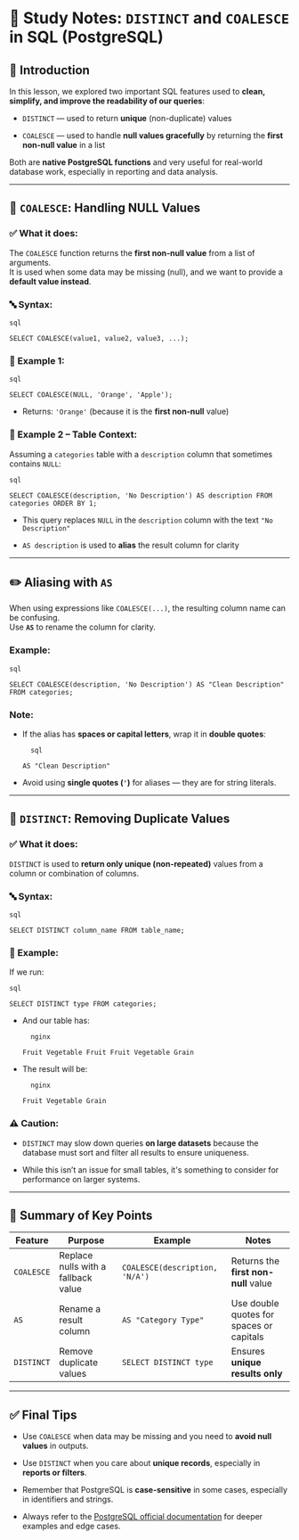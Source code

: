 # 📘 Study Notes: `DISTINCT` and `COALESCE` in SQL (PostgreSQL)

## 👋 Introduction

In this lesson, we explored two important SQL features used to **clean, simplify, and improve the readability of our queries**:

- `DISTINCT` — used to return **unique** (non-duplicate) values
    
- `COALESCE` — used to handle **null values gracefully** by returning the **first non-null value** in a list
    

Both are **native PostgreSQL functions** and very useful for real-world database work, especially in reporting and data analysis.

---

## 🔹 `COALESCE`: Handling NULL Values

### ✅ What it does:

The `COALESCE` function returns the **first non-null value** from a list of arguments.  
It is used when some data may be missing (null), and we want to provide a **default value instead**.

### 🔤 Syntax:
	
	sql
	
`SELECT COALESCE(value1, value2, value3, ...);`

### 🧪 Example 1:
	
	sql
	
`SELECT COALESCE(NULL, 'Orange', 'Apple');`

- Returns: `'Orange'` (because it is the **first non-null** value)
    

### 🧪 Example 2 – Table Context:

Assuming a `categories` table with a `description` column that sometimes contains `NULL`:
	
	sql
	
`SELECT COALESCE(description, 'No Description') AS description FROM categories ORDER BY 1;`

- This query replaces `NULL` in the `description` column with the text `"No Description"`
    
- `AS description` is used to **alias** the result column for clarity
    

---

## ✏️ Aliasing with `AS`

When using expressions like `COALESCE(...)`, the resulting column name can be confusing.  
Use **`AS`** to rename the column for clarity.

### Example:
	
	sql
	
`SELECT COALESCE(description, 'No Description') AS "Clean Description" FROM categories;`

### Note:

- If the alias has **spaces or capital letters**, wrap it in **double quotes**:
	    
		sql
	    
    `AS "Clean Description"`
    
- Avoid using **single quotes (`'`)** for aliases — they are for string literals.
    

---

## 🔸 `DISTINCT`: Removing Duplicate Values

### ✅ What it does:

`DISTINCT` is used to **return only unique (non-repeated)** values from a column or combination of columns.

### 🔤 Syntax:
	
	sql
	
`SELECT DISTINCT column_name FROM table_name;`

### 🧪 Example:

If we run:
	
	sql
	
`SELECT DISTINCT type FROM categories;`

- And our table has:
	    
		nginx
	    
    `Fruit Vegetable Fruit Fruit Vegetable Grain`
    
- The result will be:
	    
		nginx
	    
    `Fruit Vegetable Grain`
    

### ⚠️ Caution:

- `DISTINCT` may slow down queries **on large datasets** because the database must sort and filter all results to ensure uniqueness.
    
- While this isn’t an issue for small tables, it's something to consider for performance on larger systems.
    

---

## 🧠 Summary of Key Points

|Feature|Purpose|Example|Notes|
|---|---|---|---|
|`COALESCE`|Replace nulls with a fallback value|`COALESCE(description, 'N/A')`|Returns the **first non-null** value|
|`AS`|Rename a result column|`AS "Category Type"`|Use double quotes for spaces or capitals|
|`DISTINCT`|Remove duplicate values|`SELECT DISTINCT type`|Ensures **unique results only**|

---

## ✅ Final Tips

- Use `COALESCE` when data may be missing and you need to **avoid null values** in outputs.
    
- Use `DISTINCT` when you care about **unique records**, especially in **reports or filters**.
    
- Remember that PostgreSQL is **case-sensitive** in some cases, especially in identifiers and strings.
    
- Always refer to the [PostgreSQL official documentation](https://www.postgresql.org/docs/) for deeper examples and edge cases.